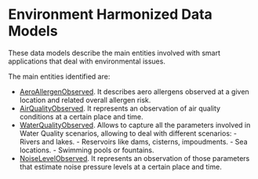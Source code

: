 # Environment Harmonized Data Models

These data models describe the main entities involved with smart applications
that deal with environmental issues.

The main entities identified are:

-   [AeroAllergenObserved](../AeroAllergenObserved/doc/spec.md). It describes
    aero allergens observed at a given location and related overall allergen
    risk.
-   [AirQualityObserved](../AirQualityObserved/doc/spec.md). It represents an
    observation of air quality conditions at a certain place and time.
-   [WaterQualityObserved](../WaterQualityObserved/doc/spec.md). Allows to
    capture all the parameters involved in Water Quality scenarios, allowing to
    deal with different scenarios: - Rivers and lakes. - Reservoirs like dams,
    cisterns, impoudments. - Sea locations. - Swimming pools or fountains.
-   [NoiseLevelObserved](../NoiseLevelObserved/doc/spec.md). It represents an
    observation of those parameters that estimate noise pressure levels at a
    certain place and time.
